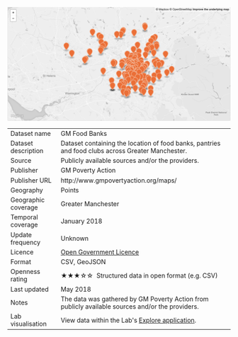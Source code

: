 [<img src="thumbnail.png">](GM_food_banks_styled.geojson)
</br>

<table>
<tr>
	<td>Dataset name</td>
	<td>GM Food Banks</td>
</tr>
<tr>
	<td>Dataset description</td>
	<td>Dataset containing the location of food banks, pantries and food clubs across Greater Manchester.</td>
</tr>
<tr>
	<td>Source</td>
	<td>Publicly available sources and/or the providers.</td>
</tr>
<tr>
	<td>Publisher</td>
	<td>GM Poverty Action</td>
</tr>
<tr>
	<td>Publisher URL</td>
	<td><a href="http://www.gmpovertyaction.org/maps/"></a>http://www.gmpovertyaction.org/maps/</td>
</tr>
<tr>
	<td>Geography</td>
	<td>Points</td>
</tr>
<tr>
	<td>Geographic coverage</td>
	<td>Greater Manchester</td>
</tr>
<tr>
	<td>Temporal coverage</td>
	<td>January 2018</td>
</tr>
<tr>
	<td>Update frequency</td>
	<td>Unknown</td>
</tr>
<tr>
	<td>Licence</td>
	<td><a href="http://www.nationalarchives.gov.uk/doc/open-government-licence/version/3/">Open Government Licence</a></td>
</tr>
<tr>
	<td>Format</td>
	<td>CSV, GeoJSON</td>
</tr>
<tr>
	<td>Openness rating</td>
	<td>&#9733&#9733&#9733&#9734&#9734&nbsp; Structured data in open format (e.g. CSV)</td>
</tr>
<tr>
	<td>Last updated</td>
	<td>May 2018</td>
</tr>
<tr>
	<td>Notes</td>
	<td>The data was gathered by GM Poverty Action from publicly available sources and/or the providers.</td>
</tr>
<tr>
	<td>Lab visualisation</td>
	<td>View data within the Lab's <a href="https://www.trafforddatalab.io/maps/explore/index.html?dataset=food_banks">Explore application</a>.</td>
</tr>
</table>
